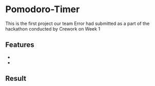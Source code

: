 # Pomodoro-Timer

This is the first project our team Error had submitted as a part of the hackathon conducted by Crework on Week 1

## Features

- 
- 

## Result


